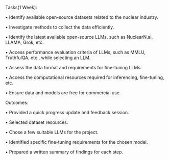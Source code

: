 Tasks(1 Week):

• Identify available open-source datasets related to the nuclear industry.

• Investigate methods to collect the data efficiently.

• Identify the latest available open-source LLMs, such as NuclearN.ai, LLAMA, Grok, etc.

• Access performance evaluation criteria of LLMs, such as MMLU, TruthfulQA, etc., while selecting an LLM.

• Assess the data format and requirements for fine-tuning LLMs.

• Access the computational resources required for inferencing, fine-tuning, etc.

• Ensure data and models are free for commercial use.

Outcomes:

• Provided a quick progress update and feedback session.

• Selected dataset resources.

• Chose a few suitable LLMs for the project.

• Identified specific fine-tuning requirements for the chosen model.

• Prepared a written summary of findings for each step.

